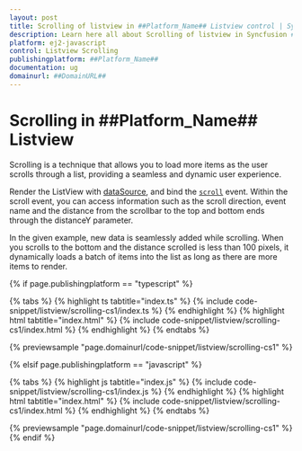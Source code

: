 ```yaml
---
layout: post
title: Scrolling of listview in ##Platform_Name## Listview control | Syncfusion
description: Learn here all about Scrolling of listview in Syncfusion ##Platform_Name## Listview control of Syncfusion Essential JS 2 and more.
platform: ej2-javascript
control: Listview Scrolling 
publishingplatform: ##Platform_Name##
documentation: ug
domainurl: ##DomainURL##
---
```


# Scrolling in ##Platform_Name## Listview

Scrolling is a technique that allows you to load more items as the user scrolls through a list, providing a seamless and dynamic user experience.

Render the ListView with [dataSource](../../api/list-view/#datasource), and bind the [`scroll`](../../api/list-view/#scroll) event. Within the scroll event, you can access information such as the scroll direction, event name and the distance from the scrollbar to the top and bottom ends through the distanceY parameter.

In the given example, new data is seamlessly added while scrolling. When you scrolls to the bottom and the distance scrolled is less than 100 pixels, it dynamically loads a batch of items into the list as long as there are more items to render.

{% if page.publishingplatform == "typescript" %}

 {% tabs %}
{% highlight ts tabtitle="index.ts" %}
{% include code-snippet/listview/scrolling-cs1/index.ts %}
{% endhighlight %}
{% highlight html tabtitle="index.html" %}
{% include code-snippet/listview/scrolling-cs1/index.html %}
{% endhighlight %}
{% endtabs %}

{% previewsample "page.domainurl/code-snippet/listview/scrolling-cs1" %}

{% elsif page.publishingplatform == "javascript" %}

{% tabs %}
{% highlight js tabtitle="index.js" %}
{% include code-snippet/listview/scrolling-cs1/index.js %}
{% endhighlight %}
{% highlight html tabtitle="index.html" %}
{% include code-snippet/listview/scrolling-cs1/index.html %}
{% endhighlight %}
{% endtabs %}

{% previewsample "page.domainurl/code-snippet/listview/scrolling-cs1" %}
{% endif %}
